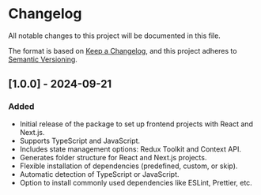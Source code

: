 # Changelog

All notable changes to this project will be documented in this file.

The format is based on [Keep a Changelog](https://keepachangelog.com/en/1.0.0/), 
and this project adheres to [Semantic Versioning](https://semver.org/spec/v2.0.0.html).

## [1.0.0] - 2024-09-21
### Added
- Initial release of the package to set up frontend projects with React and Next.js.
- Supports TypeScript and JavaScript.
- Includes state management options: Redux Toolkit and Context API.
- Generates folder structure for React and Next.js projects.
- Flexible installation of dependencies (predefined, custom, or skip).
- Automatic detection of TypeScript or JavaScript.
- Option to install commonly used dependencies like ESLint, Prettier, etc.
